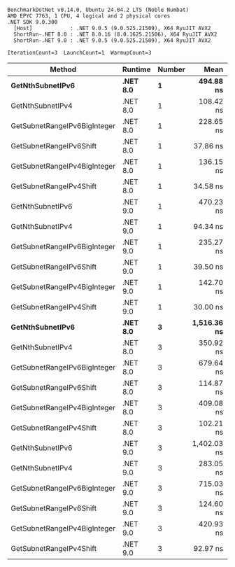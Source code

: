 ```

BenchmarkDotNet v0.14.0, Ubuntu 24.04.2 LTS (Noble Numbat)
AMD EPYC 7763, 1 CPU, 4 logical and 2 physical cores
.NET SDK 9.0.300
  [Host]            : .NET 9.0.5 (9.0.525.21509), X64 RyuJIT AVX2
  ShortRun-.NET 8.0 : .NET 8.0.16 (8.0.1625.21506), X64 RyuJIT AVX2
  ShortRun-.NET 9.0 : .NET 9.0.5 (9.0.525.21509), X64 RyuJIT AVX2

IterationCount=3  LaunchCount=1  WarmupCount=3  

```
| Method                       | Runtime  | Number | Mean        | Error      | StdDev   | Min         | Max         | Gen0   | Allocated |
|----------------------------- |--------- |------- |------------:|-----------:|---------:|------------:|------------:|-------:|----------:|
| **GetNthSubnetIPv6**             | **.NET 8.0** | **1**      |   **494.88 ns** |  **68.481 ns** | **3.754 ns** |   **491.59 ns** |   **498.97 ns** | **0.0410** |     **696 B** |
| GetNthSubnetIPv4             | .NET 8.0 | 1      |   108.42 ns |   8.298 ns | 0.455 ns |   107.93 ns |   108.83 ns | 0.0095 |     160 B |
| GetSubnetRangeIPv6BigInteger | .NET 8.0 | 1      |   228.65 ns |  13.769 ns | 0.755 ns |   227.91 ns |   229.42 ns | 0.0257 |     432 B |
| GetSubnetRangeIPv6Shift      | .NET 8.0 | 1      |    37.86 ns |   3.088 ns | 0.169 ns |    37.67 ns |    37.99 ns | 0.0095 |     160 B |
| GetSubnetRangeIPv4BigInteger | .NET 8.0 | 1      |   136.15 ns |   4.806 ns | 0.263 ns |   135.89 ns |   136.41 ns | 0.0124 |     208 B |
| GetSubnetRangeIPv4Shift      | .NET 8.0 | 1      |    34.58 ns |   4.390 ns | 0.241 ns |    34.33 ns |    34.81 ns | 0.0105 |     176 B |
| GetNthSubnetIPv6             | .NET 9.0 | 1      |   470.23 ns |  35.575 ns | 1.950 ns |   468.19 ns |   472.07 ns | 0.0381 |     640 B |
| GetNthSubnetIPv4             | .NET 9.0 | 1      |    94.34 ns |   8.648 ns | 0.474 ns |    93.88 ns |    94.83 ns | 0.0095 |     160 B |
| GetSubnetRangeIPv6BigInteger | .NET 9.0 | 1      |   235.27 ns |  31.783 ns | 1.742 ns |   234.20 ns |   237.28 ns | 0.0257 |     432 B |
| GetSubnetRangeIPv6Shift      | .NET 9.0 | 1      |    39.50 ns |   2.317 ns | 0.127 ns |    39.36 ns |    39.61 ns | 0.0095 |     160 B |
| GetSubnetRangeIPv4BigInteger | .NET 9.0 | 1      |   142.70 ns |  11.955 ns | 0.655 ns |   142.01 ns |   143.31 ns | 0.0124 |     208 B |
| GetSubnetRangeIPv4Shift      | .NET 9.0 | 1      |    30.00 ns |   2.970 ns | 0.163 ns |    29.82 ns |    30.13 ns | 0.0105 |     176 B |
| **GetNthSubnetIPv6**             | **.NET 8.0** | **3**      | **1,516.36 ns** |  **17.653 ns** | **0.968 ns** | **1,515.28 ns** | **1,517.15 ns** | **0.1278** |    **2168 B** |
| GetNthSubnetIPv4             | .NET 8.0 | 3      |   350.92 ns |  16.419 ns | 0.900 ns |   350.20 ns |   351.93 ns | 0.0286 |     480 B |
| GetSubnetRangeIPv6BigInteger | .NET 8.0 | 3      |   679.64 ns |  54.718 ns | 2.999 ns |   676.17 ns |   681.42 ns | 0.0772 |    1296 B |
| GetSubnetRangeIPv6Shift      | .NET 8.0 | 3      |   114.87 ns |  10.192 ns | 0.559 ns |   114.27 ns |   115.37 ns | 0.0286 |     480 B |
| GetSubnetRangeIPv4BigInteger | .NET 8.0 | 3      |   409.08 ns |  23.990 ns | 1.315 ns |   407.94 ns |   410.52 ns | 0.0372 |     624 B |
| GetSubnetRangeIPv4Shift      | .NET 8.0 | 3      |   102.21 ns |  14.726 ns | 0.807 ns |   101.64 ns |   103.13 ns | 0.0315 |     528 B |
| GetNthSubnetIPv6             | .NET 9.0 | 3      | 1,402.03 ns | 110.212 ns | 6.041 ns | 1,396.62 ns | 1,408.55 ns | 0.1183 |    2000 B |
| GetNthSubnetIPv4             | .NET 9.0 | 3      |   283.05 ns |  33.782 ns | 1.852 ns |   281.06 ns |   284.72 ns | 0.0286 |     480 B |
| GetSubnetRangeIPv6BigInteger | .NET 9.0 | 3      |   715.03 ns |  96.386 ns | 5.283 ns |   709.78 ns |   720.35 ns | 0.0772 |    1296 B |
| GetSubnetRangeIPv6Shift      | .NET 9.0 | 3      |   124.60 ns |  44.852 ns | 2.458 ns |   122.00 ns |   126.88 ns | 0.0286 |     480 B |
| GetSubnetRangeIPv4BigInteger | .NET 9.0 | 3      |   420.93 ns |  18.213 ns | 0.998 ns |   419.82 ns |   421.77 ns | 0.0372 |     624 B |
| GetSubnetRangeIPv4Shift      | .NET 9.0 | 3      |    92.97 ns |  26.725 ns | 1.465 ns |    91.52 ns |    94.45 ns | 0.0315 |     528 B |
